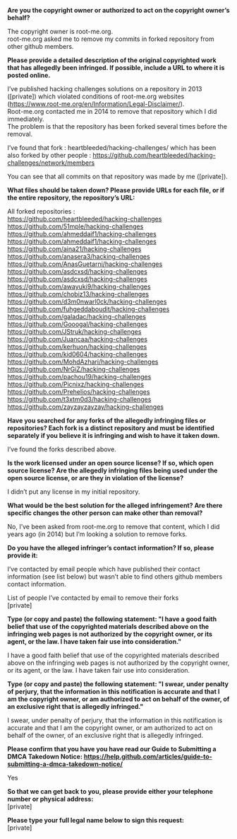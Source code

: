 **Are you the copyright owner or authorized to act on the copyright owner’s behalf?**

The copyright owner is root-me.org.  
root-me.org asked me to remove my commits in forked repository from other github members.

**Please provide a detailed description of the original copyrighted work that has allegedly been infringed. If possible, include a URL to where it is posted online.**

I’ve published hacking challenges solutions on a repository in 2013 ([private]) which violated conditions of root-me.org websites (https://www.root-me.org/en/Information/Legal-Disclaimer/).  
Root-me.org contacted me in 2014 to remove that repository which I did immediately.  
The problem is that the repository has been forked several times before the removal.

I’ve found that fork : heartbleeded/hacking-challenges/ which has been also forked by other people : https://github.com/heartbleeded/hacking-challenges/network/members

You can see that all commits on that repository was made by me ([private]).

**What files should be taken down? Please provide URLs for each file, or if the entire repository, the repository’s URL:**

All forked repositories :  
https://github.com/heartbleeded/hacking-challenges  
https://github.com/51mple/hacking-challenges  
https://github.com/ahmeddaif1/hacking-challenges  
https://github.com/ahmeddaif1/hacking-challenges  
https://github.com/aina21/hacking-challenges  
https://github.com/anasera3/hacking-challenges  
https://github.com/AnasGuetarni/hacking-challenges  
https://github.com/asdcxsd/hacking-challenges  
https://github.com/asdcxsd/hacking-challenges  
https://github.com/awayuki9/hacking-challenges  
https://github.com/chobiz13/hacking-challenges  
https://github.com/d3m0nwarl0ck/hacking-challenges  
https://github.com/fuhgeddaboudit/hacking-challenges  
https://github.com/galadac/hacking-challenges  
https://github.com/Gooogal/hacking-challenges  
https://github.com/JStruk/hacking-challenges  
https://github.com/Juancaa/hacking-challenges  
https://github.com/kerhuon/hacking-challenges  
https://github.com/kid0604/hacking-challenges  
https://github.com/MohdAzhari/hacking-challenges  
https://github.com/NrGiZ/hacking-challenges  
https://github.com/pachou19/hacking-challenges  
https://github.com/Picnixz/hacking-challenges  
https://github.com/Prehelios/hacking-challenges  
https://github.com/t3xtm0d3/hacking-challenges  
https://github.com/zayzayzayzay/hacking-challenges  

**Have you searched for any forks of the allegedly infringing files or repositories? Each fork is a distinct repository and must be identified separately if you believe it is infringing and wish to have it taken down.**

I’ve found the forks described above.

**Is the work licensed under an open source license? If so, which open source license? Are the allegedly infringing files being used under the open source license, or are they in violation of the license?**

I didn’t put any license in my initial repository.

**What would be the best solution for the alleged infringement? Are there specific changes the other person can make other than removal?**

No, I’ve been asked from root-me.org to remove that content, which I did years ago (in 2014) but I’m looking a solution to remove forks.

**Do you have the alleged infringer’s contact information? If so, please provide it:**

I’ve contacted by email people which have published their contact information (see list below) but wasn’t able to find others github members contact information.

List of people I’ve contacted by email to remove their forks  
[private]

**Type (or copy and paste) the following statement: "I have a good faith belief that use of the copyrighted materials described above on the infringing web pages is not authorized by the copyright owner, or its agent, or the law. I have taken fair use into consideration."**

I have a good faith belief that use of the copyrighted materials described above on the infringing web pages is not authorized by the copyright owner, or its agent, or the law. I have taken fair use into consideration.

**Type (or copy and paste) the following statement: "I swear, under penalty of perjury, that the information in this notification is accurate and that I am the copyright owner, or am authorized to act on behalf of the owner, of an exclusive right that is allegedly infringed."**

I swear, under penalty of perjury, that the information in this notification is accurate and that I am the copyright owner, or am authorized to act on behalf of the owner, of an exclusive right that is allegedly infringed.

**Please confirm that you have you have read our Guide to Submitting a DMCA Takedown Notice: https://help.github.com/articles/guide-to-submitting-a-dmca-takedown-notice/**

Yes

**So that we can get back to you, please provide either your telephone number or physical address:**  
[private]

**Please type your full legal name below to sign this request:**  
[private]
